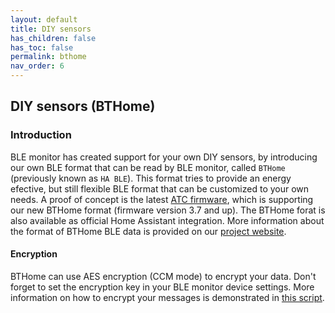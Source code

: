 ```yaml
---
layout: default
title: DIY sensors
has_children: false
has_toc: false
permalink: bthome
nav_order: 6
---
```



## DIY sensors (BTHome)


### Introduction

BLE monitor has created support for your own DIY sensors, by introducing our own BLE format that can be read by BLE monitor, called `BTHome` (previously known as `HA BLE`). This format tries to provide an energy efective, but still flexible BLE format that can be customized to your own needs. A proof of concept is the latest [ATC firmware](https://github.com/pvvx/ATC_MiThermometer), which is supporting our new BTHome format (firmware version 3.7 and up). The BTHome forat is also available as official Home Assistant integration. More information about the format of BTHome BLE data is provided on our [project website](https://bthome.io).

#### Encryption

BTHome can use AES encryption (CCM mode) to encrypt your data. Don't forget to set the encryption key in your BLE monitor device settings. More information on how to encrypt your messages is demonstrated in [this script](https://github.com/custom-components/ble_monitor/blob/master/custom_components/ble_monitor/ble_parser/bthome_encryption.py). 
